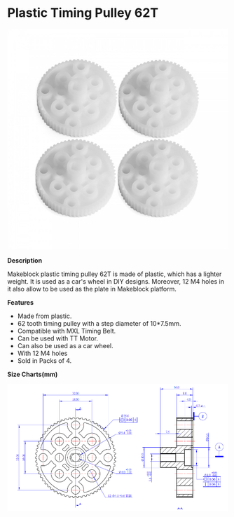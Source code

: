 # Plastic Timing Pulley 62T

![](../../../../.gitbook/assets/0%20%2812%29.jpeg)

**Description**

Makeblock plastic timing pulley 62T is made of plastic, which has a lighter weight. It is used as a car's wheel in DIY designs. Moreover, 12 M4 holes in it also allow to be used as the plate in Makeblock platform.

**Features**

* Made from plastic.
* 62 tooth timing pulley with a step diameter of 10\*7.5mm.
* Compatible with MXL Timing Belt.
* Can be used with TT Motor.
* Can also be used as a car wheel.
* With 12 M4 holes
* Sold in Packs of 4.

**Size Charts\(mm\)**

![](../../../../.gitbook/assets/1%20%2824%29.png)

